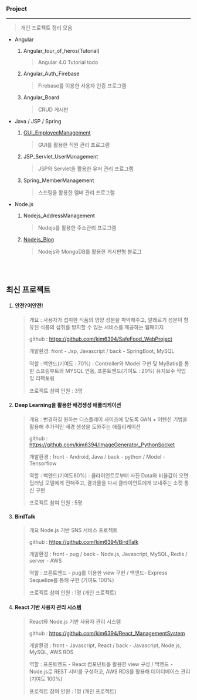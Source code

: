 ### Project

---

> 개인 프로젝트 정리 모음



- Angular

  1. Angular_tour_of_heros(Tutorial)

     > Angular 4.0 Tutorial todo

  2. Angular_Auth_Firebase

     > Firebase를 이용한 사용자 인증 프로그램

  3. Angular_Board

     > CRUD 게시판



- Java / JSP / Spring

  1. [GUI_EmployeeManagement](https://github.com/kim6394/Project/tree/master/java/GUI_EmployeeManagement)

     > GUI를 활용한 직원 관리 프로그램

  2. JSP_Servlet_UserManagement

     > JSP와 Servlet을 활용한 유저 관리 프로그램

  3. Spring_MemberManagement

     > 스프링을 활용한 멤버 관리 프로그램



- Node.js

  1. Nodejs_AddressManagement

     > Nodejs를 활용한 주소관리 프로그램

  2. [Nodejs_Blog](https://github.com/kim6394/Project/tree/master/nodejs)

     > Nodejs와 MongoDB를 활용한 게시판형 블로그


<br>
<br>

## 최신 프로젝트


1. #### 안전?어안전!

   > 개요 : 사용자가 섭취한 식품의 영양 성분을 파악해주고, 알레르기 성분이 함유된 식품의 섭취를 방지할 수 있는 서비스를 제공하는 웹페이지
   >
   > github : <https://github.com/kim6394/SafeFood_WebProject>
   >
   > 개발환경: front - Jsp, Javascript / back - SpringBoot, MySQL
   >
   > 역할 : 백엔드(기여도 : 70%) : Controller와 Model 구현 및 MyBatis를 통한 스프링부트와 MYSQL 연동, 프론트엔드(기여도 : 20%) 유지보수 작업 및 리팩토링
   >
   > 프로젝트 참여 인원 : 3명

2. #### Deep Learning을 활용한 배경생성 애플리케이션

   > 개요 : 변경하길 원하는 디스플레이 사이즈에 맞도록 GAN + 어텐션 기법을 활용해 추가적인 배경 생성을 도와주는 애플리케이션
   >
   > github : <https://github.com/kim6394/ImageGenerator_PythonSocket>
   >
   > 개발환경 : front - Android, Java / back - python / Model - Tensorflow
   >
   > 역할 : 백엔드(기여도80%) : 클라이언트로부터 사진 Data와 비율값이 오면 딥러닝 모델에게 전해주고, 결과물을 다시 클라이언트에게 보내주는 소켓 통신 구현
   >
   > 프로젝트 참여 인원 : 5명

3. #### BirdTalk

   > 개요 Node.js 기반 SNS 서비스 프로젝트
   >
   > github : <https://github.com/kim6394/BirdTalk>
   >
   > 개발환경 : front - pug / back - Node.js, Javascript, MySQL, Redis / server - AWS
   >
   > 역할 : 프론트엔드 - pug를 이용한 view 구현 / 백엔드- Express Sequelize를 통해 구현 (기여도 100%)
   >
   > 프로젝트 참여 인원 : 1명 (개인 프로젝트)

4. #### React 기반 사용자 관리 시스템

   > React와 Node.js 기반 사용자 관리 시스템
   >
   > github : <https://github.com/kim6394/React_ManagementSystem>
   >
   > 개발환경 : front - Javascript, React / back - Javascript, Node.js, MySQL, AWS RDS
   >
   > 역할 : 프론트엔드 - React 컴포넌트를 활용한 view 구성 / 백엔드 - Node.js로 REST 서버를 구성하고, AWS RDS를 활용해 데이터베이스 관리 (기여도 100%)
   >
   > 프로젝트 참여 인원 : 1명 (개인 프로젝트)
